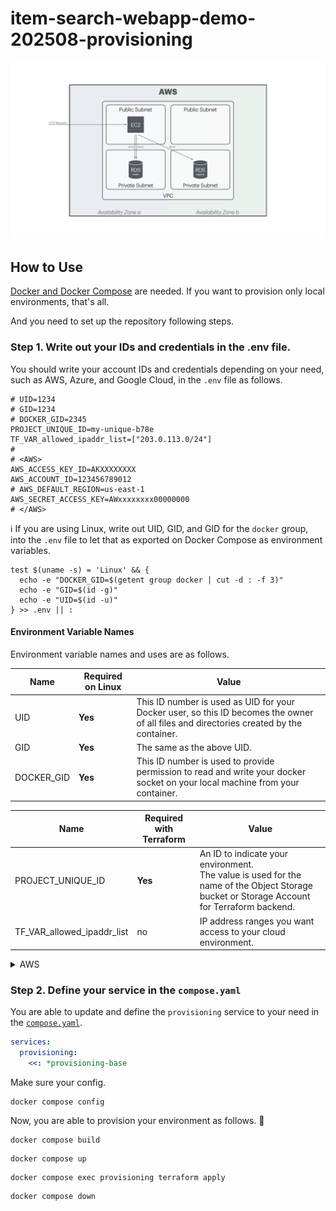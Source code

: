 # item-search-webapp-demo-202508-provisioning

![](docs/images/architecture.png)

## How to Use

<u>Docker and [Docker Compose](https://docs.docker.com/compose/)</u> are needed. If you want to provision only local environments, that's all.

And you need to set up the repository following steps.

### Step 1. Write out your IDs and credentials in the .env file.

You should write your account IDs and credentials depending on your need, such as AWS, Azure, and Google Cloud, in the `.env` file as follows.

```.env
# UID=1234
# GID=1234
# DOCKER_GID=2345
PROJECT_UNIQUE_ID=my-unique-b78e
TF_VAR_allowed_ipaddr_list=["203.0.113.0/24"]
#
# <AWS>
AWS_ACCESS_KEY_ID=AKXXXXXXXX
AWS_ACCOUNT_ID=123456789012
# AWS_DEFAULT_REGION=us-east-1
AWS_SECRET_ACCESS_KEY=AWxxxxxxxx00000000
# </AWS>
```

:information_source: If you are using Linux, write out UID, GID, and GID for the `docker` group, into the `.env` file to let that as exported on Docker Compose as environment variables.

```console
test $(uname -s) = 'Linux' && {
  echo -e "DOCKER_GID=$(getent group docker | cut -d : -f 3)"
  echo -e "GID=$(id -g)"
  echo -e "UID=$(id -u)"
} >> .env || :
```

#### Environment Variable Names

Environment variable names and uses are as follows.

| Name       | Required on Linux | Value                                                                                                                                   |
| ---------- | ----------------- | --------------------------------------------------------------------------------------------------------------------------------------- |
| UID        | **Yes**           | This ID number is used as UID for your Docker user, so this ID becomes the owner of all files and directories created by the container. |
| GID        | **Yes**           | The same as the above UID.                                                                                                              |
| DOCKER_GID | **Yes**           | This ID number is used to provide permission to read and write your docker socket on your local machine from your container.            |

| Name                       | Required with Terraform | Value                                                                                                                                         |
| -------------------------- | ----------------------- | --------------------------------------------------------------------------------------------------------------------------------------------- |
| PROJECT_UNIQUE_ID          | **Yes**                 | An ID to indicate your environment.<br/>The value is used for the name of the Object Storage bucket or Storage Account for Terraform backend. |
| TF_VAR_allowed_ipaddr_list | no                      | IP address ranges you want access to your cloud environment.                                                                                  |

</details>
<details>
<summary>AWS</summary>

| Name                  | Required with AWS | Value                                                                                                                                                 |
| --------------------- | ----------------- | ----------------------------------------------------------------------------------------------------------------------------------------------------- |
| AWS_ACCOUNT_ID        | **Yes**           | A 12-digit AWS Account ID you want to provision.<br/>The S3 bucket is created in this account to store the tfstate file if you choose the S3 backend. |
| AWS_ACCESS_KEY_ID     | **Yes**           | An AWS Access Key for the IAM user that is used to create the S3 bucket to store tfstate file and apply all in your AWS environment.                  |
| AWS_SECRET_ACCESS_KEY | **Yes**           |                                                                                                                                                       |
| AWS_DEFAULT_REGION    | no                |                                                                                                                                                       |

</details>

### Step 2. Define your service in the `compose.yaml`

You are able to update and define the `provisioning` service to your need in the [`compose.yaml`](compose.yaml).

```yaml
services:
  provisioning:
    <<: *provisioning-base
```

Make sure your config.

```console
docker compose config
```

Now, you are able to provision your environment as follows. :tada:

```console
docker compose build
```

```console
docker compose up
```

```console
docker compose exec provisioning terraform apply
```

```console
docker compose down
```
